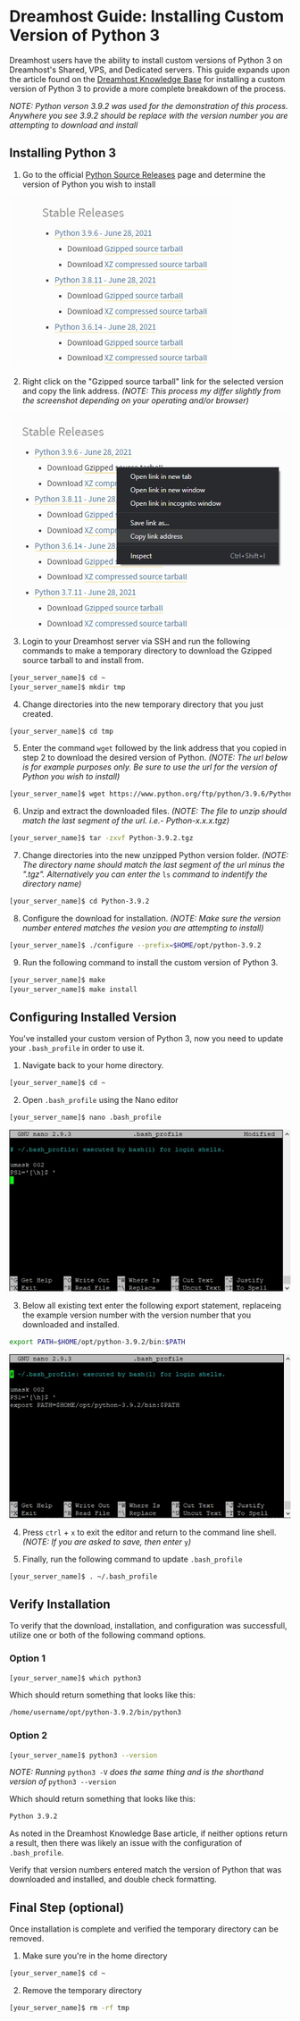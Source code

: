 # Dreamhost Guide: Installing Custom Version of Python 3

Dreamhost users have the ability to install custom versions of Python 3 on Dreamhost's Shared, VPS, and Dedicated servers. This guide expands upon the article found on the [Dreamhost Knowledge Base](https://help.dreamhost.com/hc/en-us/articles/115000702772-Installing-a-custom-version-of-Python-3) for installing a custom version of Python 3 to provide a more complete breakdown of the process.

*NOTE: Python verson 3.9.2 was used for the demonstration of this process. Anywhere you see 3.9.2 should be replace with the version number you are attempting to download and install*

## Installing Python 3

1. Go to the official [Python Source Releases](https://www.python.org/downloads/source/) page and determine the version of Python you wish to install

![Python download links](img/python-download-link.jpg)

2. Right click on the "Gzipped source tarball" link for the selected version and copy the link address. *(NOTE: This process my differ slightly from the screenshot depending on your operating and/or browser)* 

![Python download links](img/python-download-copy-address.jpg) 

3. Login to your Dreamhost server via SSH and run the following commands to make a temporary directory to download the Gzipped source tarball to and install from. 
```sh
[your_server_name]$ cd ~
[your_server_name]$ mkdir tmp 
```

4. Change directories into the new temporary directory that you just created.
```sh
[your_server_name]$ cd tmp
```

5. Enter the command `wget` followed by the link address that you copied in step 2 to download the desired version of Python. *(NOTE: The url below is for example purposes only. Be sure to use the url for the version of Python you wish to install)*
```sh
[your_server_name]$ wget https://www.python.org/ftp/python/3.9.6/Python-3.9.6.tgz
```

6. Unzip and extract the downloaded files. *(NOTE: The file to unzip should match the last segment of the url. i.e.- Python-x.x.x.tgz)*
```sh
[your_server_name]$ tar -zxvf Python-3.9.2.tgz
```

7. Change directories into the new unzipped Python version folder. *(NOTE: The directory name should match the last segment of the url minus the ".tgz". Alternatively you can enter the* `ls` *command to indentify the directory name)*
```sh
[your_server_name]$ cd Python-3.9.2
```

8. Configure the download for installation. *(NOTE: Make sure the version number entered matches the vesion you are attempting to install)*
```sh
[your_server_name]$ ./configure --prefix=$HOME/opt/python-3.9.2
```

9. Run the following command to install the custom version of Python 3.
```sh
[your_server_name]$ make
[your_server_name]$ make install
```

## Configuring Installed Version

You've installed your custom version of Python 3, now you need to update your `.bash_profile` in order to use it.

1. Navigate back to your home directory.
```sh
[your_server_name]$ cd ~
```

2. Open `.bash_profile` using the Nano editor
```sh
[your_server_name]$ nano .bash_profile
```
![Editing .bash_profile with nano editor](img/update-bash-profile-before.jpg)

3. Below all existing text enter the following export statement, replaceing the example version number with the version number that you downloaded and installed.
```sh
export PATH=$HOME/opt/python-3.9.2/bin:$PATH
```
![Editing .bash_profile with nano editor](img/update-bash-profile-after.jpg)

4. Press `ctrl` + `x` to exit the editor and return to the command line shell. *(NOTE: If you are asked to save, then enter* `y`*)* 

5. Finally, run the following command to update `.bash_profile`
```sh
[your_server_name]$ . ~/.bash_profile
```

## Verify Installation

To verify that the download, installation, and configuration was successfull, utilize one or both of the following command options.

### Option 1
```sh
[your_server_name]$ which python3
```
Which should return something that looks like this:
```sh
/home/username/opt/python-3.9.2/bin/python3
```

### Option 2
```sh
[your_server_name]$ python3 --version
```
*NOTE: Running* `python3 -V` *does the same thing and is the shorthand version of* `python3 --version`

Which should return something that looks like this:
```sh
Python 3.9.2
```

As noted in the Dreamhost Knowledge Base article, if neither options return a result, then there was likely an issue with the configuration of `.bash_profile`. 

Verify that version numbers entered match the version of Python that was downloaded and installed, and double check formatting. 

## Final Step (optional)
Once installation is complete and verified the temporary directory can be removed.

1. Make sure you're in the home directory
```sh
[your_server_name]$ cd ~
```

2. Remove the temporary directory
```sh
[your_server_name]$ rm -rf tmp
```